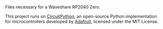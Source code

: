 Files necessary for a Waveshare RP2040 Zero.

This project runs on [CircuitPython](https://circuitpython.org/), an open-source Python implementation for microcontrollers developed by [Adafruit](https://adafruit.com), licensed under the MIT License.
